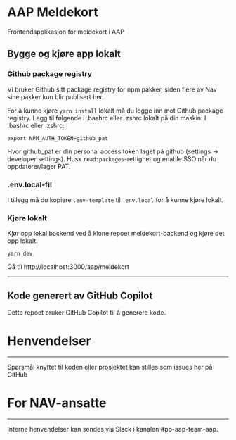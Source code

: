 # AAP Meldekort

Frontendapplikasjon for meldekort i AAP

## Bygge og kjøre app lokalt

### Github package registry

Vi bruker Github sitt package registry for npm pakker, siden flere av Nav sine pakker kun blir publisert her.

For å kunne kjøre `yarn install` lokalt må du logge inn mot Github package registry. Legg til følgende i .bashrc eller .zshrc lokalt på din maskin:
I .bashrc eller .zshrc:

`export NPM_AUTH_TOKEN=github_pat`

Hvor github_pat er din personal access token laget på github (settings -> developer settings). Husk `read:packages`-rettighet og enable SSO når du oppdaterer/lager PAT.

### .env.local-fil

I tillegg må du kopiere `.env-template` til `.env.local` for å kunne kjøre lokalt.

### Kjøre lokalt

Kjør opp lokal backend ved å klone repoet meldekort-backend og kjøre det opp lokalt. 

```
yarn dev
```

Gå til http://localhost:3000/aap/meldekort

---

## Kode generert av GitHub Copilot

Dette repoet bruker GitHub Copilot til å generere kode.

# Henvendelser

---

Spørsmål knyttet til koden eller prosjektet kan stilles som issues her på GitHub

# For NAV-ansatte

---

Interne henvendelser kan sendes via Slack i kanalen #po-aap-team-aap.

